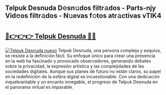 ## Telpuk Desnuda D𝚎sn𝚞dos filtr𝚊dos - Parts-njy Vid𝚎os filtr𝚊dos - N𝚞evas f𝚘tos atr𝚊ctivas vTIK4

# <h2><a href="http://mb1gvp4.tromn.icu/?c=Telpuk+Desnuda">🔗👉👉👉 Telpuk Desnuda 🔗🔗</a></h2>

[![Telpuk Desnuda nuevo](https://i.imgur.com/pEAQMta.gif)](http://mb1gvp4.tromn.icu/?c=Telpuk+Desnuda)
Telpuk Desnuda, una persona compleja y esquiva, se resiste a la definición fácil. Su enfoque único para crear una presencia en la web ha fascinado y provocado observadores, generando debates sobre la privacidad, la expresión artística y las complejidades de las sociedades digitales. Aunque sus planes de futuro no están claros, su papel en la redefinición de la esfera digital es incuestionable. Con una dedicación inquebrantable y un encanto innegable, el progreso de Telpuk Desnuda en el panorama virtual es imparable.
